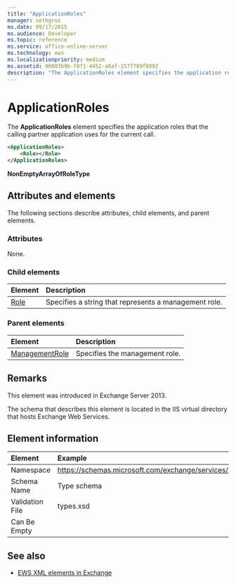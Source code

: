 ```yaml
---
title: "ApplicationRoles"
manager: sethgros
ms.date: 09/17/2015
ms.audience: Developer
ms.topic: reference
ms.service: office-online-server
ms.technology: ews
ms.localizationpriority: medium
ms.assetid: 00003b9b-f8f1-4452-a0af-157f789f8892
description: "The ApplicationRoles element specifies the application roles that the calling partner application uses for the current call."
---
```


# ApplicationRoles

The **ApplicationRoles** element specifies the application roles that the calling partner application uses for the current call. 
  
```XML
<ApplicationRoles>
    <Role></Role>
</ApplicationRoles>
```

 **NonEmptyArrayOfRoleType**
## Attributes and elements

The following sections describe attributes, child elements, and parent elements.
  
### Attributes

None.
  
### Child elements

|**Element**|**Description**|
|:-----|:-----|
|[Role](role.md) <br/> |Specifies a string that represents a management role.  <br/> |
   
### Parent elements

|**Element**|**Description**|
|:-----|:-----|
|[ManagementRole](managementrole.md) <br/> |Specifies the management role.  <br/> |
   
## Remarks

This element was introduced in Exchange Server 2013.
  
The schema that describes this element is located in the IIS virtual directory that hosts Exchange Web Services.
  
## Element information

| Element | Example |
|:-----|:-----|
|Namespace  <br/> |https://schemas.microsoft.com/exchange/services/2006/types  <br/> |
|Schema Name  <br/> |Type schema  <br/> |
|Validation File  <br/> |types.xsd  <br/> |
|Can Be Empty  <br/> ||
   
## See also

- [EWS XML elements in Exchange](ews-xml-elements-in-exchange.md)

